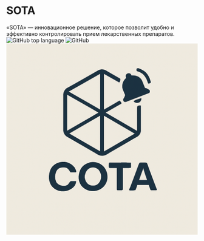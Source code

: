 # SOTA
«SOTA» — инновационное решение, которое позволит удобно и эффективно контролировать прием лекарственных препаратов. 
![GitHub top language](https://img.shields.io/github/languages/top/Ottobiss/SoTa)
![GitHub](https://img.shields.io/github/license/Ottobiss/SoTa)
![Logotype](./docs/SOTA_log.png)
